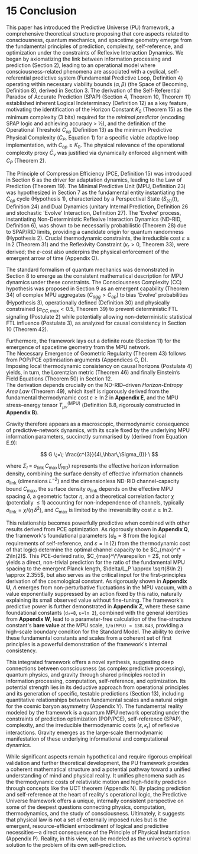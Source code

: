 # 15 Conclusion

This paper has introduced the Predictive Universe (PU) framework, a comprehensive theoretical structure proposing that core aspects related to consciousness, quantum mechanics, and spacetime geometry emerge from the fundamental principles of prediction, complexity, self-reference, and optimization under the constraints of Reflexive Interaction Dynamics. We began by axiomatizing the link between information processing and prediction (Section 2), leading to an operational model where consciousness-related phenomena are associated with a cyclical, self-referential predictive system (Fundamental Predictive Loop, Definition 4) operating within necessary viability bounds $(\alpha, \beta)$ (the Space of Becoming, Definition 8), derived in Section 3. The derivation of the Self-Referential Paradox of Accurate Prediction (SPAP) (Section 4, Theorem 10, Theorem 11) established inherent Logical Indeterminacy (Definition 12) as a key feature, motivating the identification of the Horizon Constant $K_0$ (Theorem 15) as the minimum complexity (3 bits) required for the *minimal predictor* (encoding SPAP logic and achieving accuracy > ½), and the definition of the Operational Threshold $C_{op}$ (Definition 13) as the minimum Predictive Physical Complexity ($C_P$, Equation 1) for a specific viable adaptive loop implementation, with $C_{op} \ge K_0$. The physical relevance of the operational complexity proxy $\hat{C}_v$ was justified via dynamically enforced alignment with $C_P$ (Theorem 2).

The Principle of Compression Efficiency (PCE, Definition 15) was introduced in Section 6 as the driver for adaptation dynamics, leading to the Law of Prediction (Theorem 19). The Minimal Predictive Unit (MPU, Definition 23) was hypothesized in Section 7 as the fundamental entity instantiating the $C_{op}$ cycle (Hypothesis 1), characterized by a Perspectival State ($S_{(s)}(t)$, Definition 24) and Dual Dynamics (unitary Internal Prediction, Definition 26 and stochastic 'Evolve' Interaction, Definition 27). The 'Evolve' process, instantiating Non-Deterministic Reflexive Interaction Dynamics (ND-RID, Definition 6), was shown to be necessarily probabilistic (Theorem 28) due to SPAP/RID limits, providing a candidate origin for quantum randomness (Hypothesis 2). Crucial thermodynamic constraints, the irreducible cost $\varepsilon \ge \ln 2$ (Theorem 31) and the Reflexivity Constraint ($\kappa_r > 0$, Theorem 33), were derived; the $\varepsilon$-cost also underpins the physical enforcement of the emergent arrow of time (Appendix O).

The standard formalism of quantum mechanics was demonstrated in Section 8 to emerge as the consistent mathematical description for MPU dynamics under these constraints. The Consciousness Complexity (CC) hypothesis was proposed in Section 9 as an emergent capability (Theorem 34) of complex MPU aggregates ($C_{agg} > C_{op}$) to bias 'Evolve' probabilities (Hypothesis 3), operationally defined (Definition 30) and physically constrained ($\alpha_{CC,max} < 0.5$, Theorem 39) to prevent deterministic FTL signaling (Postulate 2) while potentially allowing non-deterministic statistical FTL influence (Postulate 3), as analyzed for causal consistency in Section 10 (Theorem 42).

Furthermore, the framework lays out a definite route (Section 11) for the emergence of spacetime geometry from the MPU network.  
The Necessary Emergence of Geometric Regularity (Theorem 43) follows from POP/PCE optimisation arguments (Appendices C, D).  
Imposing local thermodynamic consistency on causal horizons (Postulate 4) yields, in turn, the Lorentzian metric (Theorem 46) and finally Einstein’s Field Equations (Theorem 50) in Section 12.  
The derivation depends crucially on the ND-RID–driven *Horizon-Entropy Area Law* (Theorem 49), which itself is rigorously derived from the fundamental thermodynamic cost $\varepsilon \ge \ln 2$ in **Appendix E**, and the MPU stress–energy tensor $T_{\mu\nu}^{(\mathrm{MPU})}$ (Definition B.8, rigorously constructed in **Appendix B**).

Gravity therefore appears as a macroscopic, thermodynamic consequence of predictive-network dynamics, with its scale fixed by the underlying MPU information parameters, succinctly summarised by (derived from Equation E.9):

$$
G \;=\; \frac{c^{3}}{4\,\hbar\,\Sigma_{I}} \
$$

where $\displaystyle \Sigma_{I}\;=\;\sigma_{\text{link}}\;C_{\max}(f_{\text{RID}})$ represents the effective horizon information density, combining the surface density of effective information channels $\sigma_{\text{link}}$ (dimensions $L^{-2}$) and the dimensionless ND-RID channel-capacity bound $C_{\max}$, the surface density $\sigma_{\text{link}}$ depends on the effective MPU spacing $\delta$, a geometric factor $\eta$, and a theoretical correlation factor $\chi$ (potentially $\le 1$) accounting for non-independence of channels, typically $\sigma_{\text{link}} = \chi/(\eta\,\delta^{2})$, and $C_{\max}$ is limited by the irreversibility cost $\varepsilon\ge\ln 2$.

This relationship becomes powerfully predictive when combined with other results derived from PCE optimization. As rigorously shown in **Appendix Q**, the framework's foundational parameters ($d_0=8$ from the logical requirements of self-reference, and $\varepsilon=\ln(2)$ from the thermodynamic cost of that logic) determine the optimal channel capacity to be $C_{max}^\* = 2\ln(2)$. This PCE-derived ratio, $C_{max}^\*/\varepsilon = 2$, not only yields a direct, non-trivial prediction for the ratio of the fundamental MPU spacing to the emergent Planck length, $\delta/L_P \approx \sqrt{8\ln 2} \approx 2.355$, but also serves as the critical input for the first-principles derivation of the cosmological constant. As rigorously shown in **Appendix U**, $\Lambda$ emerges from non-perturbative fluctuations in the MPU vacuum, with a value exponentially suppressed by an action fixed by this ratio, naturally explaining its small observed value without fine-tuning. The framework's predictive power is further demonstrated in **Appendix Z**, where these same foundational constants (`d₀=8`, `ε=ln 2`), combined with the general identities from **Appendix W**, lead to a parameter-free calculation of the fine-structure constant's **bare value** at the MPU scale, `1/α(MPU) ≈ 138.843`, providing a high-scale boundary condition for the Standard Model. The ability to derive these fundamental constants and scales from a coherent set of first principles is a powerful demonstration of the framework's internal consistency.

This integrated framework offers a novel synthesis, suggesting deep connections between consciousness (as complex predictive processing), quantum physics, and gravity through shared principles rooted in information processing, computation, self-reference, and optimization. Its potential strength lies in its deductive approach from operational principles and its generation of specific, testable predictions (Section 13), including quantitative relationships between fundamental scales and a natural origin for the cosmic baryon asymmetry (Appendix Y). The fundamental reality modeled by the framework is a quantum MPU network operating under the constraints of prediction optimization (POP/PCE), self-reference (SPAP), complexity, and the irreducible thermodynamic costs ($\varepsilon, \kappa_r$) of reflexive interactions. Gravity emerges as the large-scale thermodynamic manifestation of these underlying informational and computational dynamics.

While significant aspects remain hypothetical and require rigorous empirical validation and further theoretical development, the PU framework provides a coherent mathematical structure and a potential pathway toward a unified understanding of mind and physical reality. It unifies phenomena such as the thermodynamic costs of relativistic motion and high-fidelity prediction through concepts like the UCT theorem (Appendix N). By placing prediction and self-reference at the heart of reality's operational logic, the Predictive Universe framework offers a unique, internally consistent perspective on some of the deepest questions connecting physics, computation, thermodynamics, and the study of consciousness. Ultimately, it suggests that physical law is not a set of externally imposed rules but is the emergent, resource-efficient embodiment of logical and predictive necessities—a direct consequence of the Principle of Physical Instantiation (Appendix P). Reality, in this view, can be modeled as the universe’s optimal solution to the problem of its own self-prediction.

